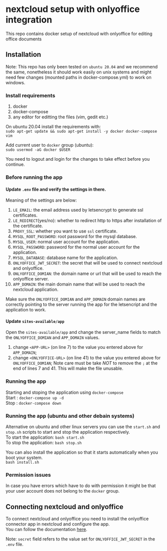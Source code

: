 # nextcloud setup with onlyoffice integration
This repo contains docker setup of nextcloud with onlyoffice for editing office documents

## Installation
Note: This repo has only been tested on `ubuntu 20.04` and we recommend the same, nonetheless it should work easily on unix systems and might need few changes (mounted paths in docker-compose.yml) to work on windows.

### Install requirements
1. docker
2. docker-compose
3. any editor for editting the files (vim, gedit etc.)

On ubuntu 20.04 install the requirements with:  
`sudo apt-get update && sudo apt-get install -y docker docker-compose vim`  

Add current user to `docker` group (ubuntu):  
`sudo usermod -aG docker $USER`

You need to logout and login for the changes to take effect before you continue.


### Before running the app
#### Update `.env` file and verify the settings in there.
Meaning of the settings are below:
1. `LE_EMAIL`: the email address used by letsencrypt to generate ssl certificates.
2. `LE_REDIRECT`(yes/no): whether to redirect http to https after installation of the certificate.
3. `PROXY_SSL`: whether you want to use `ssl` certificate.
4. `MYSQL_ROOT_PASSWORD`: root password for the mysql database.
5. `MYSQL_USER`: normal user account for the application.
6. `MYSQL_PASSWORD`: password for the normal user account for the application.
7. `MYSQL_DATABASE`: database name for the application.
8. `ONLYOFFICE_JWT_SECRET`: the secret that will be used to connect nextcloud and onlyoffice.
9. `ONLYOFFICE_DOMIAN`: the domain name or url that will be used to reach the onlyoffice server.
10. `APP_DOMAIN`: the main domain name that will be used to reach the nextcloud application.

Make sure the `ONLYOFFICE_DOMIAN` and `APP_DOMAIN` domain names are correctly pointing to the server running the app for the letsencript and the application to work.

#### Update `sites-available/app`
Open the `sites-available/app` and change the server_name fields to match the `ONLYOFFICE_DOMIAN` and `APP_DOMAIN` values.
1. change `<APP-URL>` (on line 7) to the value you entered above for `APP_DOMAIN`;
2. change `<ONLYOFFICE-URL>` (on line 41) to the value you entered above for `ONLYOFFICE_DOMIAN`;
Note care must be take *NOT* to remove the `;` at the end of lines 7 and 41. This will make the file unusable.


### Running the app
Starting and stoping the application using `docker-compose`  
Start : `docker-compose up -d`  
Stop : `docker-compose down`

### Running the app (ubuntu and other debain systems)
Alternative on ubuntu and other linux servers you can use the `start.sh` and `stop.sh` scripts to start and stop the application respectively.  
To start the application: `bash start.sh`  
To stop the application: `bash stop.sh`  

You can also install the application so that it starts automatically when you boot your system.  
`bash install.sh`

### Permission issues
In case you have errors which have to do with permission it might be that your user account does not belong to the `docker` group.


## Connecting nextcloud and onlyoffice
To connect nextcloud and onlyoffice you need to install the onlyoffice connector app in nextcloud and configure the app.  
You can follow the documentation [here](https://helpcenter.onlyoffice.com/gettingstarted/integration/Nextcloud.aspx).

Note:
`secret` field refers to the value set for `ONLYOFFICE_JWT_SECRET` in the `.env` file.